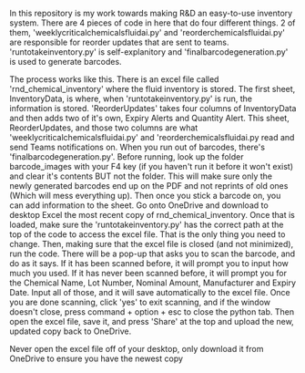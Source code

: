 In this repository is my work towards making R&D an easy-to-use inventory system. There are 4 pieces of code in here that do four different things. 2 of them, 'weeklycriticalchemicalsfluidai.py'
and 'reorderchemicalsfluidai.py' are responsible for reorder updates that are sent to teams. 'runtotakeinventory.py' is self-explanitory and 'finalbarcodegeneration.py' is used to generate 
barcodes. 

The process works like this. There is an excel file called 'rnd_chemical_inventory' where the fluid inventory is stored. The first sheet, InventoryData, is where, when 'runtotakeinventory.py'
is run, the information is stored. 'ReorderUpdates' takes four columns of InventoryData and then adds two of it's own, Expiry Alerts and Quantity Alert. This sheet, ReorderUpdates, and those 
two columns are what 'weeklycriticalchemicalsfluidai.py' and 'reorderchemicalsfluidai.py read and send Teams notifications on. When you run out of barcodes, there's 'finalbarcodegeneration.py'.
Before running, look up the folder barcode_images with your F4 key (if you haven't run it before it won't exist) and clear it's contents BUT not the folder. This will make sure only the newly
generated barcodes end up on the PDF and not reprints of old ones (Which will mess everything up). Then once you stick a barcode on, you can add information to the sheet. Go onto OneDrive and
download to desktop Excel the most recent copy of rnd_chemical_inventory. Once that is loaded, make sure the 'runtotakeinventory.py' has the correct path at the top of the code to access the 
excel file. That is the only thing you need to change. Then, making sure that the excel file is closed (and not minimized), run the code. There will be a pop-up that asks you to scan the 
barcode, and do as it says. If it has been scanned before, it will prompt you to input how much you used. If it has never been scanned before, it will prompt you for the Chemical Name, 
Lot Number, Nominal Amount, Manufacturer and Expiry Date. Input all of those, and it will save automatically to the excel file. Once you are done scanning, click 'yes' to exit scanning, 
and if the window doesn't close, press command + option + esc to close the python tab. Then open the excel file, save it, and press 'Share' at the top and upload the new, updated copy back
to OneDrive. 

Never open the excel file off of your desktop, only download it from OneDrive to ensure you have the newest copy



